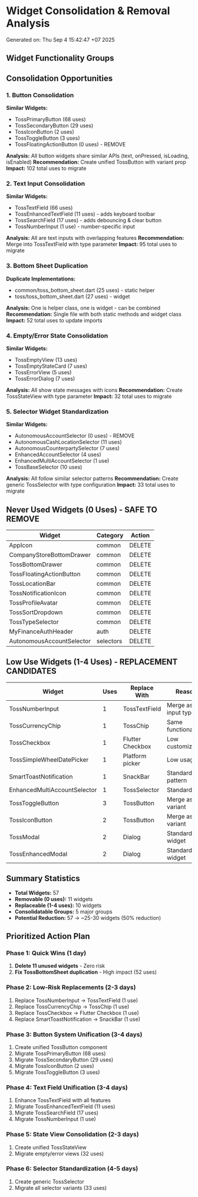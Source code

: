# Widget Consolidation & Removal Analysis
Generated on: Thu Sep  4 15:42:47 +07 2025

## Widget Functionality Groups

## Consolidation Opportunities

### 1. Button Consolidation
**Similar Widgets:**
- TossPrimaryButton (68 uses)
- TossSecondaryButton (29 uses)
- TossIconButton (2 uses)
- TossToggleButton (3 uses)
- TossFloatingActionButton (0 uses) - REMOVE

**Analysis:** All button widgets share similar APIs (text, onPressed, isLoading, isEnabled)
**Recommendation:** Create unified TossButton with variant prop
**Impact:** 102 total uses to migrate

### 2. Text Input Consolidation
**Similar Widgets:**
- TossTextField (66 uses)
- TossEnhancedTextField (11 uses) - adds keyboard toolbar
- TossSearchField (17 uses) - adds debouncing & clear button
- TossNumberInput (1 use) - number-specific input

**Analysis:** All are text inputs with overlapping features
**Recommendation:** Merge into TossTextField with type parameter
**Impact:** 95 total uses to migrate

### 3. Bottom Sheet Duplication
**Duplicate Implementations:**
- common/toss_bottom_sheet.dart (25 uses) - static helper
- toss/toss_bottom_sheet.dart (27 uses) - widget

**Analysis:** One is helper class, one is widget - can be combined
**Recommendation:** Single file with both static methods and widget class
**Impact:** 52 total uses to update imports

### 4. Empty/Error State Consolidation
**Similar Widgets:**
- TossEmptyView (13 uses)
- TossEmptyStateCard (7 uses)
- TossErrorView (5 uses)
- TossErrorDialog (7 uses)

**Analysis:** All show state messages with icons
**Recommendation:** Create TossStateView with type parameter
**Impact:** 32 total uses to migrate

### 5. Selector Widget Standardization
**Similar Widgets:**
- AutonomousAccountSelector (0 uses) - REMOVE
- AutonomousCashLocationSelector (11 uses)
- AutonomousCounterpartySelector (7 uses)
- EnhancedAccountSelector (4 uses)
- EnhancedMultiAccountSelector (1 use)
- TossBaseSelector (10 uses)

**Analysis:** All follow similar selector patterns
**Recommendation:** Create generic TossSelector<T> with type configuration
**Impact:** 33 total uses to migrate

## Never Used Widgets (0 Uses) - SAFE TO REMOVE

| Widget | Category | Action |
|--------|----------|--------|
| AppIcon | common | DELETE |
| CompanyStoreBottomDrawer | common | DELETE |
| TossBottomDrawer | common | DELETE |
| TossFloatingActionButton | common | DELETE |
| TossLocationBar | common | DELETE |
| TossNotificationIcon | common | DELETE |
| TossProfileAvatar | common | DELETE |
| TossSortDropdown | common | DELETE |
| TossTypeSelector | common | DELETE |
| MyFinanceAuthHeader | auth | DELETE |
| AutonomousAccountSelector | selectors | DELETE |

## Low Use Widgets (1-4 Uses) - REPLACEMENT CANDIDATES

| Widget | Uses | Replace With | Reason |
|--------|------|--------------|--------|
| TossNumberInput | 1 | TossTextField | Merge as input type |
| TossCurrencyChip | 1 | TossChip | Same functionality |
| TossCheckbox | 1 | Flutter Checkbox | Low customization |
| TossSimpleWheelDatePicker | 1 | Platform picker | Low usage |
| SmartToastNotification | 1 | SnackBar | Standard pattern |
| EnhancedMultiAccountSelector | 1 | TossSelector | Standardize |
| TossToggleButton | 3 | TossButton | Merge as variant |
| TossIconButton | 2 | TossButton | Merge as variant |
| TossModal | 2 | Dialog | Standard widget |
| TossEnhancedModal | 2 | Dialog | Standard widget |

## Summary Statistics

- **Total Widgets:** 57
- **Removable (0 uses):** 11 widgets
- **Replaceable (1-4 uses):** 10 widgets
- **Consolidatable Groups:** 5 major groups
- **Potential Reduction:** 57 → ~25-30 widgets (50% reduction)

## Prioritized Action Plan

### Phase 1: Quick Wins (1 day)
1. **Delete 11 unused widgets** - Zero risk
2. **Fix TossBottomSheet duplication** - High impact (52 uses)

### Phase 2: Low-Risk Replacements (2-3 days)
1. Replace TossNumberInput → TossTextField (1 use)
2. Replace TossCurrencyChip → TossChip (1 use)
3. Replace TossCheckbox → Flutter Checkbox (1 use)
4. Replace SmartToastNotification → SnackBar (1 use)

### Phase 3: Button System Unification (3-4 days)
1. Create unified TossButton component
2. Migrate TossPrimaryButton (68 uses)
3. Migrate TossSecondaryButton (29 uses)
4. Migrate TossIconButton (2 uses)
5. Migrate TossToggleButton (3 uses)

### Phase 4: Text Field Unification (3-4 days)
1. Enhance TossTextField with all features
2. Migrate TossEnhancedTextField (11 uses)
3. Migrate TossSearchField (17 uses)
4. Migrate TossNumberInput (1 use)

### Phase 5: State View Consolidation (2-3 days)
1. Create unified TossStateView
2. Migrate empty/error views (32 uses)

### Phase 6: Selector Standardization (4-5 days)
1. Create generic TossSelector<T>
2. Migrate all selector variants (33 uses)

